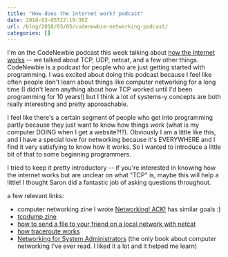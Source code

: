 ```yaml
---
title: "How does the internet work? podcast"
date: 2018-03-05T22:19:36Z
url: /blog/2018/03/05/codenewbie-networking-podcast/
categories: []
---
```


I'm on the CodeNewbie podcast this week talking about [how the Internet works](https://www.codenewbie.org/podcast/how-does-the-internet-work) -- 
we talked about TCP, UDP, netcat, and a few other things. CodeNewbie is a podcast for people who are
just getting started with programming. I was excited about doing this podcast because I feel like
often people don't learn about things like computer networking for a long time (I didn't learn
anything about how TCP worked until I'd been programming for 10 years!) but I think a lot of
systems-y concepts are both really interesting and pretty approachable.

I feel like there's a certain segment of people who get into programming partly because they just
want to know how things _work_ (what is my computer DOING when I get a website?!?). Obviously I am
a little like this, and I have a special love for networking because it's EVERYWHERE and I find it
very satisfying to know how it works. So I wanted to introduce a little bit of that to some
beginning programmers.

I tried to keep it pretty introductory -- if you're interested in knowing how the internet works but
are unclear on what "TCP" is, maybe this will help a little! I thought Saron did a fantastic job of
asking questions throughout.

a few relevant links:

* computer networking zine I wrote [Networking!  ACK!](https://jvns.ca/zines/#networking-ack) has similar goals :)
* [tcpdump zine](https://jvns.ca/zines/#tcpdump) 
* [how to send a file to your friend on a local network with netcat](https://jvns.ca/blog/2013/10/01/day-2-netcat-fun/)
* [how traceroute works](https://jvns.ca/blog/2013/10/31/day-20-scapy-and-traceroute/)
* [Networking for System Administrators](https://www.michaelwlucas.com/networking/n4sa) (the only
  book about computer networking I've ever read. I liked it a lot and it helped me learn)
